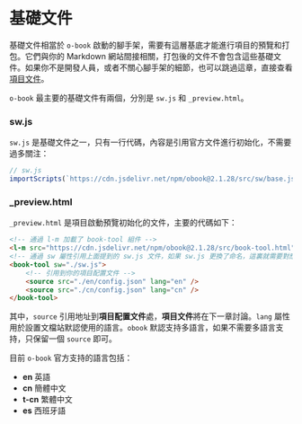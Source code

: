 # 基礎文件

基礎文件相當於 `o-book` 啟動的腳手架，需要有這層基底才能進行項目的預覽和打包。它們與你的 Markdown 網站間接相關，打包後的文件不會包含這些基礎文件。如果你不是開發人員，或者不關心腳手架的細節，也可以跳過這章，直接查看[項目文件](./project-docs.md)。

`o-book` 最主要的基礎文件有兩個，分別是 `sw.js` 和 `_preview.html`。

### sw.js

`sw.js` 是基礎文件之一，只有一行代碼，內容是引用官方文件進行初始化，不需要過多關注：

```javascript
// sw.js
importScripts(`https://cdn.jsdelivr.net/npm/obook@2.1.28/src/sw/base.js`);
```

### _preview.html

`_preview.html` 是項目啟動預覽初始化的文件，主要的代碼如下：

```html
<!-- 通過 l-m 加載了 book-tool 組件 -->
<l-m src="https://cdn.jsdelivr.net/npm/obook@2.1.28/src/book-tool.html"></l-m>
<!-- 通過 sw 屬性引用上面提到的 sw.js 文件，如果 sw.js 更換了命名，這裏就需要對應著更換 -->
<book-tool sw="./sw.js">
    <!-- 引用到你的項目配置文件 -->
    <source src="./en/config.json" lang="en" />
    <source src="./cn/config.json" lang="cn" />
</book-tool>
```

其中，`source` 引用地址到**項目配置文件**處，**項目文件**將在下一章討論。`lang` 屬性用於設置文檔站默認使用的語言。`obook` 默認支持多語言，如果不需要多語言支持，只保留一個 `source` 即可。

目前 `o-book` 官方支持的語言包括：
- **en** 英語
- **cn** 簡體中文
- **t-cn** 繁體中文
- **es** 西班牙語